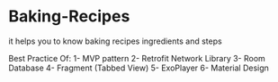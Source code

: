 # Baking-Recipes
it helps you to know baking recipes ingredients and steps

Best Practice Of:
1- MVP pattern
2- Retrofit Network Library
3- Room Database
4- Fragment (Tabbed View)
5- ExoPlayer
6- Material Design
